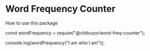 # Word Frequency Counter

  How to use this package
  
const wordFrequency = require("@chibuzor/word-freq-counter");

console.log(wordFrequency("I am who I am"));
